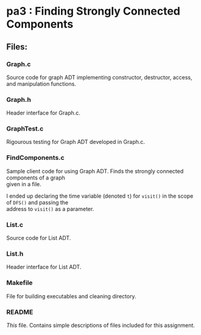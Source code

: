 # pa3 : Finding Strongly Connected Components

## Files:

### Graph.c

Source code for graph ADT implementing constructor, destructor, access, and manipulation functions.

### Graph.h

Header interface for Graph.c.

### GraphTest.c

Rigourous testing for Graph ADT developed in Graph.c.

### FindComponents.c

Sample client code for using Graph ADT. Finds the strongly connected components of a graph  
given in a file.  
  
I ended up declaring the time variable (denoted `t`) for `visit()` in the scope of `DFS()` and passing the  
address to `visit()` as a parameter. 

### List.c

Source code for List ADT.

### List.h

Header interface for List ADT.


### Makefile

File for building executables and cleaning directory.

### README

*This* file. Contains simple descriptions of files included for this assignment.
